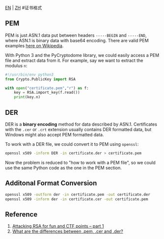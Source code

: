 [EN](./introduction.md) | [ZH](./introduction-zh.md)
#证书格式


## PEM


PEM is just ASN.1 data put between headers `-----BEGIN` and `-----END`, where ASN.1 is binary data with base64 encoding. There are valid PEM examples [here on Wikipedia](https://en.wikipedia.org/wiki/Privacy-Enhanced_Mail).


With Python 3 and the PyCryptodome library, we could easily access a PEM file and extract data from it. For example, say we want to extract the modulus `n`:


```py
#!/usr/bin/env python3
from Crypto.PublicKey import RSA

with open("certificate.pem","r") as f:
	key = RSA.import_key(f.read())
	print(key.n)
```


## DER


DER is a **binary encoding** method for data described by ASN.1. Certificates with the `.cer` or `.crt` extension usually contains DER formatted data, but Windows might also accept PEM formatted data.


To work with a DER file, we could convert it to PEM using `openssl`:


```bash
openssl x509 -inform DER -in certificate.der > certificate.pem
```

Now the problem is reduced to "how to work with a PEM file", so we could use the same Python code as the one in the PEM section.

## Additonal Format Conversion

```bash
openssl x509 -outform der -in certificate.pem -out certificate.der
openssl x509 -inform der -in certificate.cer -out certificate.pem
```

## Reference

1. [Attacking RSA for fun and CTF points – part 1](https://bitsdeep.com/posts/attacking-rsa-for-fun-and-ctf-points-part-1/)
2. [What are the differences between .pem, .cer and .der?](https://stackoverflow.com/questions/22743415/what-are-the-differences-between-pem-cer-and-der)

